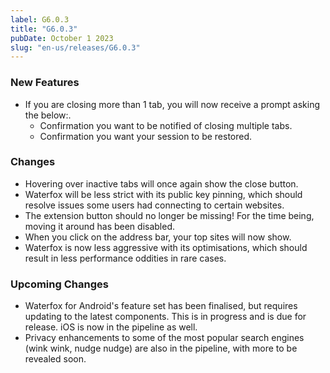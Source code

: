```yaml
---
label: G6.0.3
title: "G6.0.3"
pubDate: October 1 2023
slug: "en-us/releases/G6.0.3"
---
```


### New Features
* If you are closing more than 1 tab, you will now receive a prompt asking the below:.
    * Confirmation you want to be notified of closing multiple tabs.
    * Confirmation you want your session to be restored.


### Changes
* Hovering over inactive tabs will once again show the close button.
* Waterfox will be less strict with its public key pinning, which should resolve issues some users had connecting to certain websites.
* The extension button should no longer be missing! For the time being, moving it around has been disabled.
* When you click on the address bar, your top sites will now show.
* Waterfox is now less aggressive with its optimisations, which should result in less performance oddities in rare cases.

### Upcoming Changes
* Waterfox for Android's feature set has been finalised, but requires updating to the latest components. This is in progress and is due for release. iOS is now in the pipeline as well.
* Privacy enhancements to some of the most popular search engines (wink wink, nudge nudge) are also in the pipeline, with more to be revealed soon.